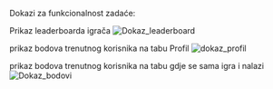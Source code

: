 Dokazi za funkcionalnost zadaće:

Prikaz leaderboarda igrača
![Dokaz_leaderboard](https://github.com/user-attachments/assets/c185ff5a-6f6f-450a-a5ca-1f8fff6a7704)

prikaz bodova trenutnog korisnika na tabu Profil
![dokaz_profil](https://github.com/user-attachments/assets/6f95bf43-cc19-45f3-856b-9a3bd4be422d)

prikaz bodova trenutnog korisnika na tabu gdje se sama igra i nalazi
![Dokaz_bodovi](https://github.com/user-attachments/assets/69fb2f29-b2e6-4e2f-bb18-39d867315de7)
